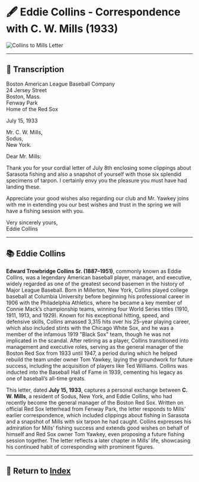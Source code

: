 # 🖋️ Eddie Collins - Correspondence with C. W. Mills (1933)

<img src="assets/letters/Collins_to_Mills_1933.jpg" alt="Collins to Mills Letter" style="max-width: 80%; height: auto;"/>

---

## 📜 Transcription

Boston American League Baseball Company  
24 Jersey Street  
Boston, Mass.  
Fenway Park  
Home of the Red Sox  

July 15, 1933  

Mr. C. W. Mills,  
Sodus,  
New York.  

Dear Mr. Mills:  

Thank you for your cordial letter of July 8th enclosing some clippings about Sarasota fishing and also a snapshot of yourself with those six splendid specimens of tarpon. I certainly envy you the pleasure you must have had landing these.  

Appreciate your good wishes also regarding our club and Mr. Yawkey joins with me in extending you our best wishes and trust in the spring we will have a fishing session with you.  

Very sincerely yours,  
Eddie Collins  

---

## 📚 Eddie Collins

**Edward Trowbridge Collins Sr. (1887–1951)**, commonly known as Eddie Collins, was a legendary American baseball player, manager, and executive, widely regarded as one of the greatest second basemen in the history of Major League Baseball. Born in Millerton, New York, Collins played college baseball at Columbia University before beginning his professional career in 1906 with the Philadelphia Athletics, where he became a key member of Connie Mack’s championship teams, winning four World Series titles (1910, 1911, 1913, and 1929). Known for his exceptional hitting, speed, and defensive skills, Collins amassed 3,315 hits over his 25-year playing career, which also included stints with the Chicago White Sox, and he was a member of the infamous 1919 "Black Sox" team, though he was not implicated in the scandal. After retiring as a player, Collins transitioned into management and executive roles, serving as the general manager of the Boston Red Sox from 1933 until 1947, a period during which he helped rebuild the team under owner Tom Yawkey, laying the groundwork for future success, including the acquisition of players like Ted Williams. Collins was inducted into the Baseball Hall of Fame in 1939, cementing his legacy as one of baseball’s all-time greats.

This letter, dated **July 15, 1933**, captures a personal exchange between **C. W. Mills**, a resident of Sodus, New York, and Eddie Collins, who had recently become the general manager of the Boston Red Sox. Written on official Red Sox letterhead from Fenway Park, the letter responds to Mills’ earlier correspondence, which included clippings about fishing in Sarasota and a snapshot of Mills with six tarpon he had caught. Collins expresses his admiration for Mills’ fishing success and extends good wishes on behalf of himself and Red Sox owner Tom Yawkey, even proposing a future fishing session together. The letter reflects a later chapter in Mills’ life, showcasing his continued habit of corresponding with prominent figures.

---

## 🔗 Return to [Index](index.md)